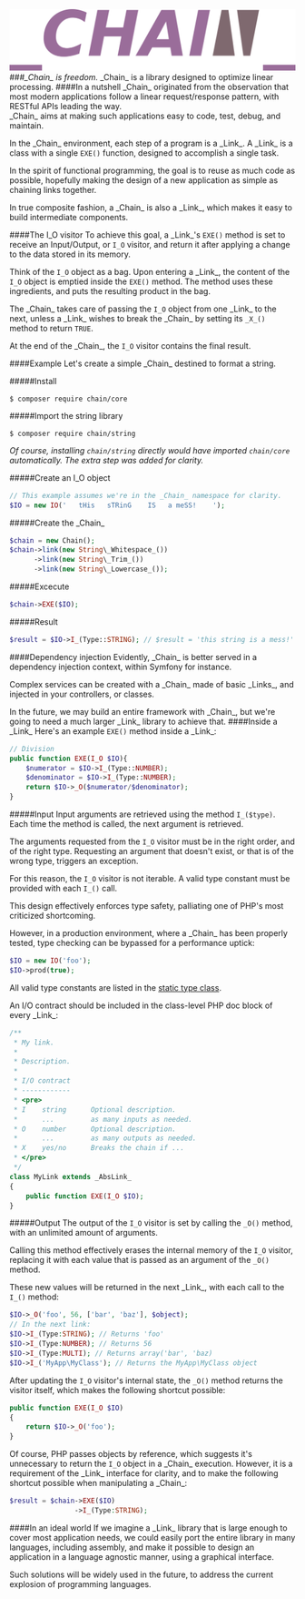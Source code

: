 ![Chain](/img/logo.png)
###*\_Chain\_ is freedom.*
\_Chain\_ is a library designed to optimize linear processing.
####In a nutshell
\_Chain\_ originated from the observation that most modern applications follow a linear request/response pattern,
with RESTful APIs leading the way.  
\_Chain\_ aims at making such applications easy to code, test, debug, and maintain.

In the \_Chain\_ environment, each step of a program is a \_Link\_.
A \_Link\_ is a class with a single `EXE()` function, designed to accomplish a single task.

In the spirit of functional programming, the goal is to reuse as much code as possible,
hopefully making the design of a new application as simple as chaining links together.

In true composite fashion, a \_Chain\_ is also a \_Link\_, which makes it easy to build intermediate components.

####The I_O visitor
To achieve this goal, a \_Link\_'s `EXE()` method is set to receive an Input/Output, or `I_O` visitor,
and return it after applying a change to the data stored in its memory.

Think of the `I_O` object as a bag. Upon entering a \_Link\_,
the content of the `I_O` object is emptied inside the `EXE()` method.
The method uses these ingredients, and puts the resulting product in the bag.

The \_Chain\_ takes care of passing the `I_O` object from one \_Link\_ to the next,
unless a \_Link\_ wishes to break the \_Chain\_ by setting its `_X_()` method to return `TRUE`.

At the end of the \_Chain\_, the `I_O` visitor contains the final result.

####Example
Let's create a simple \_Chain\_ destined to format a string.

#####Install
```shell
$ composer require chain/core
```
#####Import the string library
```shell
$ composer require chain/string
```

*Of course, installing `chain/string` directly would have imported `chain/core` automatically.
The extra step was added for clarity.*

#####Create an I_O object
```php
// This example assumes we're in the _Chain_ namespace for clarity.
$IO = new IO('   tHis   sTRinG    IS   a meSS!    ');
```
#####Create the \_Chain\_
```php
$chain = new Chain();
$chain->link(new String\_Whitespace_())
      ->link(new String\_Trim_())
      ->link(new String\_Lowercase_());
```
#####Excecute
```php
$chain->EXE($IO);
```
#####Result
```php
$result = $IO->I_(Type::STRING); // $result = 'this string is a mess!'
```
####Dependency injection
Evidently, \_Chain\_ is better served in a dependency injection context, within Symfony for instance.

Complex services can be created with a \_Chain\_ made of basic \_Links\_, and injected in your controllers, or classes.

In the future, we may build an entire framework with \_Chain\_,
but we're going to need a much larger \_Link\_ library to achieve that.
####Inside a \_Link\_
Here's an example `EXE()` method inside a \_Link\_:
```php
// Division
public function EXE(I_O $IO){
    $numerator = $IO->I_(Type::NUMBER);
    $denominator = $IO->I_(Type::NUMBER);
    return $IO->_O($numerator/$denominator);
}
```
#####Input
Input arguments are retrieved using the method `I_($type)`.
Each time the method is called, the next argument is retrieved.

The arguments requested from the `I_O` visitor must be in the right order, and of the right type.
Requesting an argument that doesn't exist, or that is of the wrong type, triggers an exception.

For this reason, the `I_O` visitor is not iterable.
A valid type constant must be provided with each `I_()` call.

This design effectively enforces type safety, palliating one of PHP's most criticized shortcoming.

However, in a production environment, where a \_Chain\_ has been properly tested,
type checking can be bypassed for a performance uptick:
```php
$IO = new IO('foo');
$IO->prod(true);
```

All valid type constants are listed in the [static type class](/src/Type.php).

An I/O contract should be included in the class-level PHP doc block of every \_Link\_:
```php
/**
 * My link.
 *
 * Description.
 *
 * I/O contract
 * ------------
 * <pre>
 * I    string      Optional description.
 *      ...         as many inputs as needed.
 * O    number      Optional description.
 *      ...         as many outputs as needed.
 * X    yes/no      Breaks the chain if ...
 * </pre>
 */
class MyLink extends _AbsLink_
{
    public function EXE(I_O $IO);
}
```
#####Output
The output of the `I_O` visitor is set by calling the `_O()` method, with an unlimited amount of arguments.

Calling this method effectively erases the internal memory of the `I_O` visitor,
replacing it with each value that is passed as an argument of the `_O()` method.

These new values will be returned in the next \_Link\_, with each call to the `I_()` method:
```php
$IO->_O('foo', 56, ['bar', 'baz'], $object);
// In the next link:
$IO->I_(Type:STRING); // Returns 'foo'
$IO->I_(Type:NUMBER); // Returns 56
$IO->I_(Type:MULTI); // Returns array('bar', 'baz)
$IO->I_('MyApp\MyClass'); // Returns the MyApp\MyClass object
```

After updating the `I_O` visitor's internal state, the `_O()` method returns the visitor itself,
which makes the following shortcut possible:
```php
public function EXE(I_O $IO)
{
    return $IO->_O('foo');
}
```

Of course, PHP passes objects by reference, which suggests it's unnecessary to return the `I_O` object in a \_Chain\_ execution.
However, it is a requirement of the \_Link\_ interface for clarity,
and to make the following shortcut possible when manipulating a \_Chain\_:
```php
$result = $chain->EXE($IO)
                ->I_(Type:STRING);
```
####In an ideal world
If we imagine a \_Link\_ library that is large enough to cover most application needs,
we could easily port the entire library in many languages, including assembly,
and make it possible to design an application in a language agnostic manner, using a graphical interface.

Such solutions will be widely used in the future,
to address the current explosion of programming languages.
